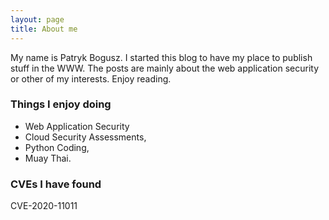 ```yaml
---
layout: page
title: About me
---
```


My name is Patryk Bogusz. I started this blog to have my place to publish stuff in the WWW. The posts are mainly about the web application security or other of my interests. Enjoy reading.


### Things I enjoy doing

- Web Application Security
- Cloud Security Assessments,
- Python Coding,
- Muay Thai.

### CVEs I have found

CVE-2020-11011
